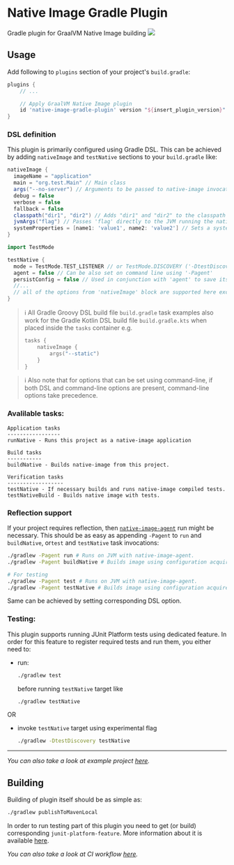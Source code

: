 # Native Image Gradle Plugin
Gradle plugin for GraalVM Native Image building
![](https://github.com/graalvm/native-image-build-tools/actions/workflows/native-image-gradle-plugin.yml/badge.svg)

## Usage
Add following to `plugins` section of your project's `build.gradle`:
```groovy
plugins {
    // ...

    // Apply GraalVM Native Image plugin
    id 'native-image-gradle-plugin' version "${insert_plugin_version}"
}
```
### DSL definition
This plugin is primarily configured using Gradle DSL. This can be achieved by adding `nativeImage` and `testNative` sections to your `build.gradle` like:
```groovy
nativeImage {
  imageName = "application"
  main = "org.test.Main" // Main class
  args("--no-server") // Arguments to be passed to native-image invocation
  debug = false
  verbose = false
  fallback = false
  classpath("dir1", "dir2") // Adds "dir1" and "dir2" to the classpath
  jvmArgs("flag") // Passes 'flag' directly to the JVM running the native image builder
  systemProperties = [name1: 'value1', name2: 'value2'] // Sets a system property
}

import TestMode

testNative {
  mode = TestMode.TEST_LISTENER // or TestMode.DISCOVERY ('-DtestDiscovery' on command line)
  agent = false // Can be also set on command line using '-Pagent'
  persistConfig = false // Used in conjunction with 'agent' to save its output to META-INF
  //...
  // all of the options from 'nativeImage' block are supported here except changing main class name
}
```

> :information_source: All Gradle Groovy DSL build file `build.gradle` task examples also work for the Gradle Kotlin DSL build file `build.gradle.kts` when placed inside the `tasks` container e.g.
> ```kotlin
> tasks {
>     nativeImage {
>         args("--static")
>     }
> }
> ```

> :information_source: Also note that for options that can be set using command-line, if both DSL and command-line options are present, command-line options take precedence.

### Avalilable tasks:
```
Application tasks
-----------------
runNative - Runs this project as a native-image application

Build tasks
-----------
buildNative - Builds native-image from this project.

Verification tasks
------------------
testNative - If necessary builds and runs native-image compiled tests.
testNativeBuild - Builds native image with tests.

```

### Reflection support
If your project requires reflection, then [`native-image-agent`](https://docs.oracle.com/en/graalvm/enterprise/19/guide/reference/native-image/tracing-agent.html) run might be necessary.
This should be as easy as appending `-Pagent` to `run` and `buildNative`, or`test` and `testNative` task invocations:
```bash
./gradlew -Pagent run # Runs on JVM with native-image-agent.
./gradlew -Pagent buildNative # Builds image using configuration acquired by agent.

# For testing
./gradlew -Pagent test # Runs on JVM with native-image-agent.
./gradlew -Pagent testNative # Builds image using configuration acquired by agent.
```
Same can be achieved by setting corresponding DSL option.

### Testing:
This plugin supports running JUnit Platform tests using dedicated feature.
In order for this feature to register required tests and run them, you either need to:
* run:
    ```bash
    ./gradlew test
    ```
    before running `testNative` target like
    ```bash
    ./gradlew testNative
    ```
OR
* invoke `testNative` target using experimental flag
    ```bash
    ./gradlew -DtestDiscovery testNative
    ```
---

*You can also take a look at example project [here](../examples/gradle).*

## Building
Building of plugin itself should be as simple as:
```bash
./gradlew publishToMavenLocal
```

In order to run testing part of this plugin you need to get (or build) corresponding `junit-platform-feature`. More information about it is available [here](https://github.com/graalvm/native-image-configuration/blob/main/junit-platform-native/junit-platform-native-feature/README.md#Building).

*You can also take a look at CI workflow [here](../.github/workflows/native-image-gradle-plugin.yml).*


